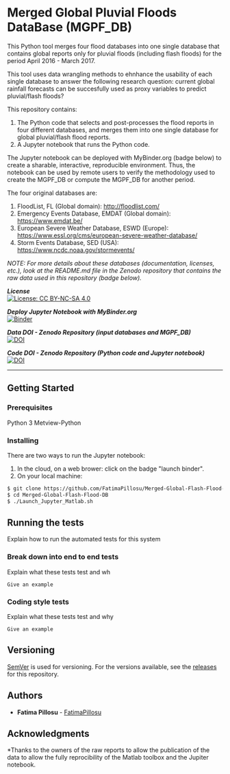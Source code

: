 # Merged Global Pluvial Floods DataBase (MGPF_DB)  

This Python tool merges four flood databases into one single database that contains global reports only for pluvial floods (including flash floods) for the period April 2016 - March 2017. 

This tool uses data wrangling methods to ehnhance the usability of each single database to answer the following research question: current global rainfall forecasts can be succesfully used as proxy variables to predict pluvial/flash floods? 
  
This repository contains:
1. The Python code that selects and post-processes the flood reports in four different databases, and merges them into one single database for global pluvial/flash flood reports.
2. A Jupyter notebook that runs the Python code.

The Jupyter notebook can be deployed with MyBinder.org (badge below) to create a sharable, interactive, reproducible environment. Thus, the notebook can be used by remote users to verify the methodology used to create the MGPF_DB or compute the MGPF_DB for another period.

The four original databases are:
1. FloodList, FL (Global domain): http://floodlist.com/
2. Emergency Events Database, EMDAT (Global domain): https://www.emdat.be/
3. European Severe Weather Database, ESWD (Europe): https://www.essl.org/cms/european-severe-weather-database/
4. Storm Events Database, SED (USA): https://www.ncdc.noaa.gov/stormevents/ 

_NOTE: For more details about these databases (documentation, licenses, etc.), look at the README.md file in the Zenodo repository that contains the raw data used in this repository (badge below)._

__*License*__  
[![License: CC BY-NC-SA 4.0](https://licensebuttons.net/l/by-nc-sa/4.0/80x15.png)](https://creativecommons.org/licenses/by-nc-sa/4.0/)

__*Deploy Jupyter Notebook with MyBinder.org*__     
[![Binder](https://mybinder.org/badge_logo.svg)](https://mybinder.org/v2/gh/FatimaPillosu/Test_JupyterNB_Bynder.git/master)     

__*Data DOI - Zenodo Repository (input databases and MGPF_DB)*__  
[![DOI](https://zenodo.org/badge/DOI/10.5281/zenodo.3479846.svg)](https://doi.org/10.5281/zenodo.3479846)

__*Code DOI - Zenodo Repository (Python code and Jupyter notebook)*__  
[![DOI](https://zenodo.org/badge/DOI/10.5281/zenodo.3479846.svg)](https://doi.org/10.5281/zenodo.3479846)


------------------------------------------

## Getting Started

### Prerequisites

Python 3
Metview-Python

### Installing

There are two ways to run the Jupyter notebook:
1. In the cloud, on a web brower: click on the badge "launch binder".
2. On your local machine: 

```sh
$ git clone https://github.com/FatimaPillosu/Merged-Global-Flash-Flood-DB.git
$ cd Merged-Global-Flash-Flood-DB
$ ./Launch_Jupyter_Matlab.sh
```

## Running the tests

Explain how to run the automated tests for this system

### Break down into end to end tests

Explain what these tests test and wh
```
Give an example
```

### Coding style tests

Explain what these tests test and why

```
Give an example
```

## Versioning

[SemVer](http://semver.org/) is used for versioning. For the versions available, see the [releases](https://github.com/FatimaPillosu/Merged-Global-Flash-Flood-DB/releases) for this repository. 

## Authors

* **Fatima Pillosu** - [FatimaPillosu](https://github.com/FatimaPillosu)


## Acknowledgments

*Thanks to the owners of the raw reports to allow the publication of the data to allow the fully reprocibility of the Matlab toolbox and the Jupiter notebook.


